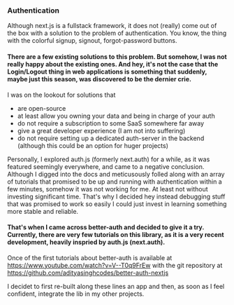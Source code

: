 ### Authentication

Although next.js is a fullstack framework, it does not (really) come out of the box with a solution to the problem of authentication. You know, the thing with the colorful signup, signout, forgot-password buttons. 

#### There are a few existing solutions to this problem. But somehow, I was not really happy about the existing ones. And hey, it's not the case that the Login/Logout thing in web applications is something that suddenly, maybe just this season, was discovered to be the dernier crie.

I was on the lookout for solutions that 
- are open-source
- at least allow you owning your data and being in charge of your auth
- do not require a subscription to some SaaS somewhere far away
- give a great developer experience (I am not into suffering)
- do not require setting up a dedicated auth-server in the backend (although this could be an option for huger projects)


Personally, I explored auth.js (formerly next.auth) for a while, as it was featured seemingly everywhere, and came to a negative conclusion. Although I digged into the docs and meticusously folled along with an array of tutorials that promised to be up and running with authentication within a few minutes, somehow it was not working for me. At least not without investing significant time. That's why I decided hey instead debugging stuff that was promised to work so easily I could just invest in learning something more stable and reliable.

#### That's when I came across better-auth and decided to give it a try. Currently, there are very few tutorials on this library, as it is a very recent development, heavily inspried by auth.js (next.auth).

Once of the first tutorials about better-auth is available at https://www.youtube.com/watch?v=V--T0q9FrEw
with the git repository at
https://github.com/adityasinghcodes/better-auth-nextjs

I decidet to first re-built along these lines an app and then, as soon as I feel confident, integrate the lib in my other projects.
